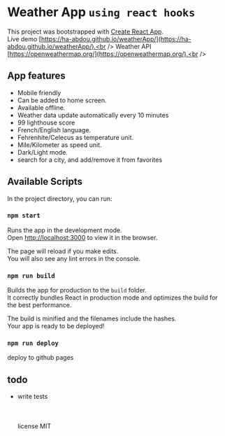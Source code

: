 # Weather App `using react hooks`

This project was bootstrapped with [Create React App](https://github.com/facebook/create-react-app).<br />
Live demo [https://ha-abdou.github.io/weatherApp/](https://ha-abdou.github.io/weatherApp/).<br />
Weather API [https://openweathermap.org/](https://openweathermap.org/).<br />

## App features
* Mobile friendly
* Can be added to home screen.
* Available offline.
* Weather data update automatically every 10 minutes
* 99 lighthouse score
* French/English language.
* Fehrenhite/Celecus as temperature unit.
* Mile/Kilometer as speed unit.
* Dark/Light mode.
* search for a city, and add/remove it from favorites

## Available Scripts

In the project directory, you can run:

### `npm start`

Runs the app in the development mode.<br />
Open [http://localhost:3000](http://localhost:3000) to view it in the browser.

The page will reload if you make edits.<br />
You will also see any lint errors in the console.

### `npm run build`

Builds the app for production to the `build` folder.<br />
It correctly bundles React in production mode and optimizes the build for the best performance.

The build is minified and the filenames include the hashes.<br />
Your app is ready to be deployed!

### `npm run deploy`
 
deploy to github pages<br />

## todo
* write tests
<br /><br /><br /><br />
license MIT

